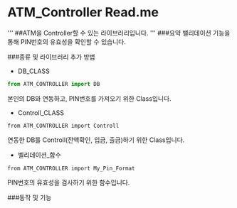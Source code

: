 # ATM_Controller Read.me
'''
##ATM을 Controller할 수 있는 라이브러리입니다.
'''
###요약
밸리데이션 기능을 통해 PIN번호의 유효성을 확인할 수 있습니다.

###종류 및 라이브러리 추가 방법
- DB_CLASS
```python
from ATM_CONTROLLER import DB
```
본인의 DB와 연동하고, PIN번호를 가져오기 위한 Class입니다.


- Controll_CLASS
```
from ATM_CONTROLLER import Controll
```
연동한 DB를 Controll(잔액확인, 입금, 출금)하기 위한 Class입니다.

- 벨리데이션_함수
```
from ATM_CONTROLLER import My_Pin_Format
```
PIN번호의 유효성을 검사하기 위한 함수입니다.

###동작 및 기능
